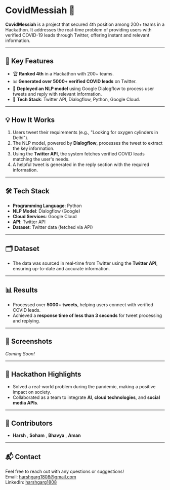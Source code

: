 # CovidMessiah 🤖

**CovidMessiah** is a project that secured 4th position among 200+ teams in a Hackathon. It addresses the real-time problem of providing users with verified COVID-19 leads through Twitter, offering instant and relevant information.

---

## 🚀 Key Features

- 🏆 **Ranked 4th** in a Hackathon with 200+ teams.
- 📊 **Generated over 5000+ verified COVID leads** on Twitter.
- 🤖 **Deployed an NLP model** using Google Dialogflow to process user tweets and reply with relevant information.
- 🧰 **Tech Stack**: Twitter API, Dialogflow, Python, Google Cloud.

---

## 💡 How It Works

1. Users tweet their requirements (e.g., "Looking for oxygen cylinders in Delhi").
2. The NLP model, powered by **Dialogflow**, processes the tweet to extract the key information.
3. Using the **Twitter API**, the system fetches verified COVID leads matching the user's needs.
4. A helpful tweet is generated in the reply section with the required information.

---

## 🛠️ Tech Stack

- **Programming Language**: Python
- **NLP Model**: Dialogflow (Google)
- **Cloud Services**: Google Cloud
- **API**: Twitter API
- **Dataset**: Twitter data (fetched via API)

---

## 🗂️ Dataset

- The data was sourced in real-time from Twitter using the **Twitter API**, ensuring up-to-date and accurate information.

---

## 📊 Results

- Processed over **5000+ tweets**, helping users connect with verified COVID leads.
- Achieved a **response time of less than 3 seconds** for tweet processing and replying.

---

## 📸 Screenshots

*Coming Soon!*

---

## 🌟 Hackathon Highlights

- Solved a real-world problem during the pandemic, making a positive impact on society.
- Collaborated as a team to integrate **AI**, **cloud technologies**, and **social media APIs**.

---

## 🤝 Contributors

- **Harsh** , **Soham** , **Bhavya** , **Aman** 

---

## 📬 Contact

Feel free to reach out with any questions or suggestions!  
Email: [harshgarg1808@gmail.com](mailto:harshgarg1808@gmail.com)  
LinkedIn: [harshgarg1808](https://www.linkedin.com/in/harsh-garg-82466b190/)
